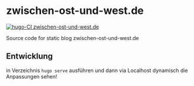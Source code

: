# zwischen-ost-und-west.de

[![hugo-CI zwischen-ost-und-west.de](https://github.com/pxlfrk/zwischen-ost-und-west.de/actions/workflows/hugo_CI.yml/badge.svg)](https://github.com/pxlfrk/zwischen-ost-und-west.de/actions/workflows/hugo_CI.yml)

Source code for static blog zwischen-ost-und-west.de

## Entwicklung

in Verzeichnis `hugo serve` ausführen und dann via Localhost dynamisch die Anpassungen sehen!
